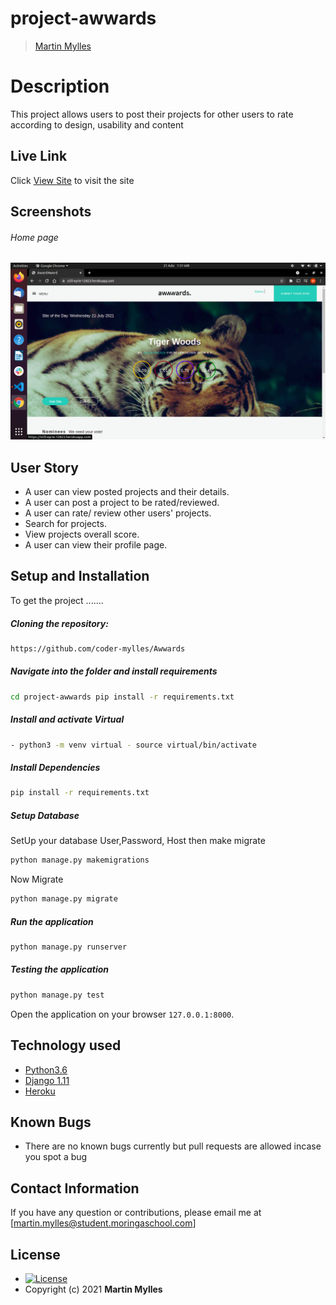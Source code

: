 # project-awwards

>[Martin Mylles](https://github.com/coder-mylles/Awwards)  
  
# Description  
This project allows users to post their projects for other users to rate according to design, usability and content 
##  Live Link  
 Click [View Site](https://still-eyrie-12823.herokuapp.com/)  to visit the site

## Screenshots 
###### Home page

<img src="https://github.com/coder-mylles/Awwards/blob/main/static/images/Screenshot%20from%202021-07-21%2013-31-51.png">


## User Story  

* A user can view posted projects and their details.  
* A user can post a project to be rated/reviewed. 
* A user can rate/ review other users' projects.  
* Search for projects.  
* View projects overall score.
* A user can view their profile page.  



## Setup and Installation  
To get the project .......  

##### Cloning the repository:  
 ```bash 
 https://github.com/coder-mylles/Awwards
```
##### Navigate into the folder and install requirements  
 ```bash 
cd project-awwards pip install -r requirements.txt 
```
##### Install and activate Virtual  
 ```bash 
- python3 -m venv virtual - source virtual/bin/activate  
```  
##### Install Dependencies  
 ```bash 
 pip install -r requirements.txt 
```  
 ##### Setup Database  
  SetUp your database User,Password, Host then make migrate  
 ```bash 
python manage.py makemigrations 
 ``` 
 Now Migrate  
 ```bash 
 python manage.py migrate 
```
##### Run the application  
 ```bash 
 python manage.py runserver 
``` 
##### Testing the application  
 ```bash 
 python manage.py test 
```
Open the application on your browser `127.0.0.1:8000`.  


## Technology used  

* [Python3.6](https://www.python.org/)  
* [Django 1.11](https://docs.djangoproject.com/en/2.2/)  
* [Heroku](https://heroku.com)  


## Known Bugs  
* There are no known bugs currently but pull requests are allowed incase you spot a bug  

## Contact Information   
If you have any question or contributions, please email me at [martin.mylles@student.moringaschool.com]  

## License 

* [![License](https://img.shields.io/packagist/l/loopline-systems/closeio-api-wrapper.svg)](https://github.com/coder-mylles/Awwards/blob/master/LICENSE)  
* Copyright (c) 2021 **Martin Mylles**